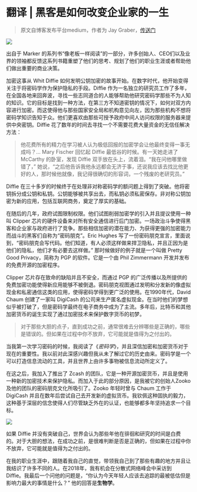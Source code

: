 # 翻译 | 黑客是如何改变企业家的一生

> 原文自博客发布平台medium，作者为 Jay Graber，[传送门](https://marker.medium.com/how-understanding-hackers-changed-this-entrepreneurs-life-d3cd992623f7)

![](http://pic.mintrumpet.fun/blog/20200216175415.png)

出自于 Marker 的系列书“像老板一样阅读”的一部分，许多创始人、CEO们以及业界的领袖都反馈这系列书籍重塑了他们的思考、规划了他们的职业生涯或者帮助他们做出重要的商业决策。

加密这事从 Whit Diffie 如何发明公钥加密的故事开始。在数字时代，他开始变得关注于将密码学作为保护隐私的手段。Diffie 作为一名独立的研究员工作了多年，在全国各地来回奔波，寻找一些志同道合的人能够帮助他研究密码学那些不为人知的知识。它的目标是找到一种方法，在第三方不知道密钥的情况下，如何对双方内容进行加密。而这使得他与那些国家安全局和机构意见向左，因为那些机构不想将密码学知识告知于众。他们更喜欢由那些可授予政府中间人访问权限的服务器来提供中央密钥。Diffie 花了数年的时间去寻找一个不需要花费大量资金的无信任解决方法：

> 他花费所有的精力在学习被人认为极低回报的加密学会让他最终变得一事无成吗？... Mary Fischer 回忆起 Diffie 最低谷的时候。有一天她走进了 McCarthy 的卧室，发现 Diffie 双手放在头上，流着泪。“我在问他哪里做错了，” 她说，“之后他告诉我他永远都会无济于事，还说我应该去找比他更好的人，那时候他就像，我记得很确切的形容词，一个残废的老研究员。”

Diffie 在三十多岁的时候终于在处理非对称密码学的额问题上得到了突破。他将密钥拆分成公钥和私钥。公钥能够被共享出去，而私钥必须私密保存。非对称公钥加密为新的应用，包括互联网商务，奠定了厚实的基础。

在随后的几年，政府试图限制权限。他们试图削弱加密学的引入并且提议使用一种叫 Clipper 芯片的硬件设备来对所有安全通信进行后门加密。一场政治斗争使得黑客和企业家与政府进行了竞争。那些相信加密的潜在能力、为获得更强的加密能力而战斗的黑客们自称为“密码朋克”。Eric Hughes 写了一份密码朋克宣言，里面说到，“密码朋克会写代码。他们知道，有人必须这样做来捍卫隐私，并且正因为是他们的隐私，他们才有必要去这样做。” 那时候做好的例子就是一个叫做 Pretty Good Privacy，简称为 PGP 的软件。它是一个由 Phil Zimmermann 开发并发布的免费开源的加密程序。

Clipper 芯片存在致命的缺陷并且不安全，而通过 PGP 的广泛传播以及所提供的免费加密功能使得新应用能够不被倒退。密码朋克视图通过发明和分发新的像虚拟现金和私密通信这类的应用，使得密码学得到更广泛的使用。在1990年代，David Chaum 创建了一家叫 DigiCash 的公司来生产匿名虚拟现金。在当时他们的梦想似乎被打破了，但是密码学最终在电子商务中成为了主流。多年后，比特币和其他加密货币的诞生实现了通过加密技术来保护数字货币的初梦。

> 对于那些大胆的点子，直到成功之前，通常很难去分辨哪些是正确的，哪些是错误的。但如果在过程中你不放弃，它可能就是值得为之付出的。

当我第一次学习密码的时候，我阅读了《*密码学*》，并且深信加密和加密货币对于现在的重要性。我以前对此深感兴趣但我从未了解过它的历史由来。密码学是一个可以打造信息流动的工具，并且世界上由许多事物被信息流动所定义了。

在这之后，我加入了推出了 Zcash 的团队，它是一种开源加密货币，并且是使用一种新的加密技术来保护隐私。而加入于此的部分原因，是我被它的创始人Zooko 及他的团队的密码朋克文化所吸引了。Zooko 年轻时曾与 Chaum 工作于 DigiCash 并且在数年后尝试自己去开发新的虚拟货币。我钦佩这种固执的毅力，这种基于深层的信念使得人们尽管缺乏外在的认证，也能够都多年坚持追求一个目标。

![](http://pic.mintrumpet.fun/blog/20200216190016.png)

如果 Diffie 并没有突破自己，世界会认为那些年他在徘徊和研究的时间是白费的。对于大胆的想法，在成功之前，是很难判断是否是正确的，但如果在过程中你不放弃，它可能就是值得为之付出的。

在我的职业生涯中，跟随着我自己的直觉，带领我自己到了那些有趣的地方并且让我结识了许多不同的人。在2018年，我有机会在分散式网络峰会中采访到 Diffie。我最后一个问他的问题是，“你认为今天年轻人应该去追踪的最被低估但是影响力最大的事情是什么？” 他的回答是**生物学**。